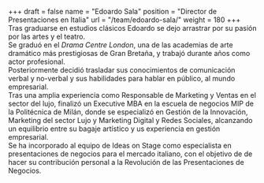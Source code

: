 +++
draft		= false
name		= "Edoardo Sala"
position 	= "Director de Presentaciones en Italia"
url			= "/team/edoardo-sala/"
weight		= 180
+++
Tras graduarse en estudios clásicos Edoardo se dejo arrastrar por su pasión por las artes y el teatro.<br> Se graduó en el *Drama Centre London*, una de las academias de arte dramático más prestigiosas de Gran Bretaña, y trabajó durante años como actor profesional.<br>Posteriormente decidió trasladar sus conocimientos de comunicación verbal y no-verbal y sus habilidades para hablar en público, al mundo empresarial.<br>Tras una amplia experiencia como Responsable de Marketing y Ventas en el sector del lujo, finalizó un Executive MBA en la escuela de negocios MIP de la Politécnica de Milán, donde se especializó en Gestión de la Innovación, Marketing del sector Lujo y Marketing Digital y Redes Sociales, alcanzando un equilibrio entre su bagaje artístico y us experiencia en gestión empresarial.<br>Se ha incorporado al equipo de Ideas on Stage como especialista en presentaciones de negocios para el mercado italiano, con el objetivo de de hacer su contribución personal a la Revolución de las Presentaciones de Negocios.